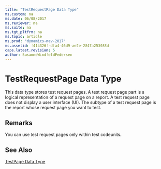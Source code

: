 ```yaml
---
title: "TestRequestPage Data Type"
ms.custom: na
ms.date: 06/08/2017
ms.reviewer: na
ms.suite: na
ms.tgt_pltfrm: na
ms.topic: article
ms.prod: "dynamics-nav-2017"
ms.assetid: f414326f-dfa4-46d9-ae2e-2847a253088d
caps.latest.revision: 5
author: SusanneWindfeldPedersen
---
```

# TestRequestPage Data Type
This data type stores test request pages. A test request page part is a logical representation of a request page on a report. A test request page does not display a user interface (UI). The subtype of a test request page is the report whose request page you want to test.  
  
## Remarks  
 You can use test request pages only within test codeunits.  
  
## See Also  
 [TestPage Data Type](devenv-testpage-data-type.md)